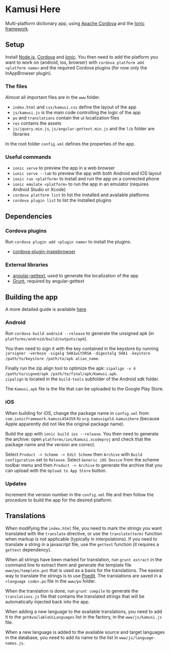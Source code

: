 # Kamusi Here

Multi-platform dictionary app, using [Apache Cordova] and the [Ionic framework].

## Setup

Install [Node.js], [Cordova] and [Ionic]. You then need to add the platform you want to work on
(android, ios, browser) with `cordova platform add <platform name>` and the required
Cordova plugins (for now only the InAppBrowser plugin).

### The files

Almost all important files are in the `www` folder.

- `index.html` and `css/kamusi.css` define the layout of the app
- `js/kamusi.js` is the main code controlling the logic of the app
- `po` and `translations` contain the ui localization files
- `res` contains the assets
- `js/jquery.min.js`, `js/angular-gettext.min.js` and the `lib` folder are libraries

In the root folder `config.xml` defines the properties of the app.

### Useful commands

- `ionic serve` to preview the app in a web browser
- `ionic serve --lab` to preview the app with both Android and iOS layout
- `ionic run <platform>` to install and run the app on a connected phone
- `ionic emulate <platform>` to run the app in an emulator (requires Android Studio or Xcode)
- `cordova platform list` to list the installed and available platforms
- `cordova plugin list` to list the installed plugins

## Dependencies

### Cordova plugins

Run `cordova plugin add <plugin name>` to install the plugins.

- [cordova-plugin-inappbrowser]

### External libraries

- [angular-gettext], used to generate the localization of the app
- [Grunt], required by angular-gettext

## Building the app

A more detailed guide is available [here].

### Android

Run `cordova build android --release` to generate the unsigned apk (in `platforms/android/build/outputs/apk`).

You then need to sign it with the key contained in the keystore by running
`jarsigner -verbose -sigalg SHA1withRSA -digestalg SHA1 -keystore /path/to/keystore /path/to/apk alias_name`.

Finally run the zip align tool to optimize the apk:
`zipalign -v 4 /path/to/signed/apk /path/to/final/apk/Kamusi.apk`.  
`zipalign` is located in the `build-tools` subfolder of the Android sdk folder.

The `Kamusi.apk` file is the file that can be uploaded to the Google Play Store.

### iOS

When building for iOS, change the package name in `config.xml` from `com.ionicframework.kamusi454359`
to `org.kamusigold.kamusihere` (because Apple apparently did not like the original package name).

Build the app with `ionic build ios --release`. You then need to generate the archive:
open `platforms/ios/Kamusi.xcodeproj` and check that the package name and the version are correct.

Select `Product -> Scheme -> Edit Scheme` then `Archive` with `Build configuration`
set to `Release`. Select `Generic iOS Device` from the scheme toolbar menu and then
`Product -> Archive` to generate the archive that you can upload with the `Upload to App Store`
button.

### Updates

Increment the version number in the `config.xml` file and then follow the procedure to
build the app for the desired platform.

## Translations

When modifying the `index.html` file, you need to mark the strings you want translated
with the `translate` directive, or use the `translate(term)` function when markup is
not applicable (typically in interpolations). If you need to translate a string in a
javascript file, use the `gettext` function (it requires a `gettext` dependency).

When all strings have been marked for translation, run `grunt extract` in the command line
to extract them and generate the template file `www/po/template.pot` that is used as a basis
for the translations. The easiest way to translate the strings is to use [Poedit].
The translations are saved in a `<language code>.po` file in the `www/po` folder.

When the translation is done, run `grunt compile` to generate the `translations.js`
file that contains the translated strings that will be automatically injected back into the app.

When adding a new language to the available translations, you need to add it to the
`getAvailableUiLanguages` list in the factory, in the `www/js/kamusi.js` file.

When a new language is added to the available source and target languages in the database,
you need to add its name to the list in `www/js/language-names.js`.


[Apache Cordova]: http://cordova.apache.org/
[Ionic framework]: http://ionicframework.com/
[Node.js]: https://nodejs.org/
[Cordova]: http://cordova.apache.org/#getstarted
[Ionic]: http://ionicframework.com/getting-started/
[cordova-plugin-inappbrowser]: https://cordova.apache.org/docs/en/latest/reference/cordova-plugin-inappbrowser/
[angular-gettext]: https://angular-gettext.rocketeer.be/
[Grunt]: https://gruntjs.com/
[here]: http://ionicframework.com/docs/guide/publishing.html#building-the-app-for-production
[Poedit]: https://poedit.net/
